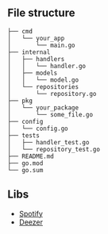 
## File structure
```
├── cmd
│   └── your_app
│       └── main.go
├── internal
│   ├── handlers
│   │   └── handler.go
│   ├── models
│   │   └── model.go
│   └── repositories
│       └── repository.go
├── pkg
│   └── your_package
│       └── some_file.go
├── config
│   └── config.go
├── tests
│   ├── handler_test.go
│   └── repository_test.go
├── README.md
├── go.mod
└── go.sum
```

## Libs

* [Spotify](https://pkg.go.dev/github.com/zmb3/spotify)
* [Deezer](https://pkg.go.dev/github.com/stayradiated/deezer)
